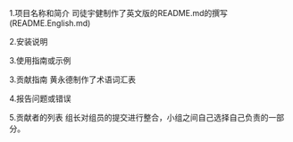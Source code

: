 1.项目名称和简介
司徒宇健制作了英文版的README.md的撰写(README.English.md)

2.安装说明

3.使用指南或示例

3.贡献指南
黄永德制作了术语词汇表

4.报告问题或错误


5.贡献者的列表
组长对组员的提交进行整合，小组之间自己选择自己负责的一部分。